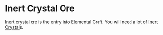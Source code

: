 Inert Crystal Ore
=================

Inert crystal ore is the entry into Elemental Craft. You will need a lot of [Inert Crystal]s.

[Inert Crystal]: ../../items/inert-crystal
